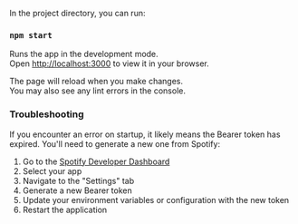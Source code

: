 In the project directory, you can run:

### `npm start`

Runs the app in the development mode.\
Open [http://localhost:3000](http://localhost:3000) to view it in your browser.

The page will reload when you make changes.\
You may also see any lint errors in the console.

### Troubleshooting

If you encounter an error on startup, it likely means the Bearer token has expired. You'll need to generate a new one from Spotify:

1. Go to the [Spotify Developer Dashboard](https://developer.spotify.com/dashboard)
2. Select your app
3. Navigate to the "Settings" tab
4. Generate a new Bearer token
5. Update your environment variables or configuration with the new token
6. Restart the application


